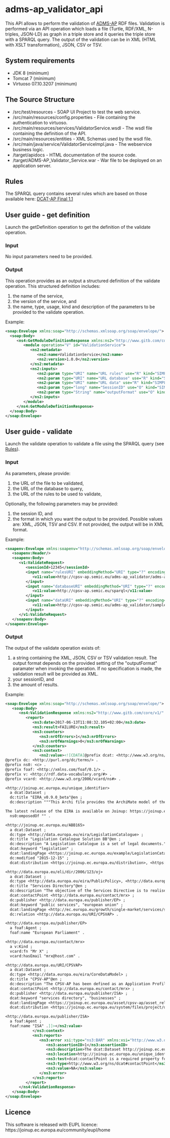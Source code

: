# adms-ap_validator_api

This API allows to perform the validation of <a href="https://joinup.ec.europa.eu/asset/dcat_application_profile/description">ADMS-AP</a> RDF files.
Validation is performed via an API operation which loads a file (Turtle, RDF/XML, N-triples, JSON-LD) as graph in a triple store and it queries the triple store with a SPARQL query.
The output of the validation can be in XML (HTML with XSLT transformation), JSON, CSV or TSV.

<h2>System requirements</h2>

* JDK 8 (minimum)
* Tomcat 7 (minimum)
* Virtuoso 07.10.3207 (minimum)

<h2>The Source Structure</h2>

* /src/test/resources - SOAP UI Project to test the web service.
* /src/main/resources/config.properties - File containing the authentication to virtuoso.
* /src/main/resources/services/ValidatorService.wsdl - The wsdl file containing the definition of the API.
* /src/main/resources/entities - XML Schemas used by the wsdl file.
* /src/main/java/service/ValidatorServiceImpl.java - The webservice business logic.
* /target/apidocs - HTML documentation of the source code.
* /target/ADMS-AP_Validator_Service.war - War file to be deployed on an application server.

<h2>Rules</h2>

The SPARQL query contains several rules which are based on those available here:
<a href="https://joinup.ec.europa.eu/asset/dcat_application_profile/asset_release/dcat-application-profile-data-portals-europe-final">DCAT-AP Final 1.1</a>

<h2>User guide - get definition</h2>

Launch the getDefinition operation to get the definition of the validate operation.

<h3>Input</h3>

No input parameters need to be provided.

<h3>Output</h3>

This operation provides as an output a structured definition of the validate operation.
This structured definition includes:
 <ol>
  <li>the name of the service,</li>
  <li>the version of the service, and</li>
  <li>the name, type, usage, kind and description of the parameters to be provided to the validate operation.</li>
 </ol>
 
 Example:
 
 ```xml
<soap:Envelope xmlns:soap="http://schemas.xmlsoap.org/soap/envelope/">
   <soap:Body>
      <ns4:GetModuleDefinitionResponse xmlns:ns2="http://www.gitb.com/core/v1/" xmlns:ns3="http://www.gitb.com/tr/v1/" xmlns:ns4="http://www.gitb.com/vs/v1/">
         <module operation="V" id="ValidationService">
            <ns2:metadata>
               <ns2:name>ValidationService</ns2:name>
               <ns2:version>1.0.0</ns2:version>
            </ns2:metadata>
            <ns2:inputs>
               <ns2:param type="URI" name="URL rules" use="R" kind="SIMPLE" desc="The url to the rules to be used to validate."/>
               <ns2:param type="URI" name="URL database" use="R" kind="SIMPLE" desc="The url to the database which to query."/>
               <ns2:param type="URI" name="URL data" use="R" kind="SIMPLE" desc="The url to the data to upload and validate. This parameter is mandatory."/>
               <ns2:param type="long" name="SessionID" use="O" kind="SIMPLE" desc="The session ID."/>
               <ns2:param type="String" name="outputFormat" use="O" kind="SIMPLE" desc="The format in which you want the output to be provided. Possible values are: XML, JSON, TSV and CSV. If not provided, the ouput will be in XML format."/>
            </ns2:inputs>
         </module>
      </ns4:GetModuleDefinitionResponse>
   </soap:Body>
</soap:Envelope>
 ```
  
<h2>User guide - validate</h2>

Launch the validate operation to validate a file using the SPARQL query (see [Rules](.#Rules)).

<h3>Input</h3>

As parameters, please provide:
    <ol>
    <li>the URL of the file to be validated,</li>
    <li>the URL of the database to query,</li>
    <li>the URL of the rules to be used to validate,</li>
    </ol>
    
Optionally, the following parameters may be provided:
    <ol>
    <li>the session ID, and </li>
    <li>the format in which you want the output to be provided. Possible values are: XML, JSON, TSV and CSV. If not provided, the output will be in XML format.</li>
    </ol>

Example:

```xml
<soapenv:Envelope xmlns:soapenv="http://schemas.xmlsoap.org/soap/envelope/" xmlns:v1="http://www.gitb.com/vs/v1/" xmlns:v11="http://www.gitb.com/core/v1/">
   <soapenv:Header/>
   <soapenv:Body>
      <v1:ValidateRequest>
         <sessionId>12345</sessionId>
         <input name="rulesURI" embeddingMethod="URI" type="?" encoding="?">
            <v11:value>http://cpsv-ap.semic.eu/adms-ap_validator/adms-ap.txt</v11:value>
         </input>
         <input name="databaseURI" embeddingMethod="URI" type="?" encoding="?">
            <v11:value>http://cpsv-ap.semic.eu/sparql</v11:value>
         </input>
         <input name="dataURI" embeddingMethod="URI" type="?" encoding="?">
            <v11:value>http://cpsv-ap.semic.eu/adms-ap_validator/samples/sample-turtle2.ttl</v11:value>
         </input>
      </v1:ValidateRequest>
   </soapenv:Body>
</soapenv:Envelope>
```

<h3>Output</h3>

The output of the validate operation exists of:
   <ol>
   <li>a string containing the XML, JSON, CSV or TSV validation result. The output format depends on the provided setting of the "outputFormat" paramater when invoking the operation. If no specification is made, the validation result will be provided as XML.</li>
   <li>your sessionID, and</li>
   <li>the amount of results.</li>
   </ol>

Example:

```xml
<soap:Envelope xmlns:soap="http://schemas.xmlsoap.org/soap/envelope/">
   <soap:Body>
      <ns4:ValidationResponse xmlns:ns2="http://www.gitb.com/core/v1/" xmlns:ns3="http://www.gitb.com/tr/v1/" xmlns:ns4="http://www.gitb.com/vs/v1/">
         <report>
            <ns3:date>2017-06-13T11:08:32.105+02:00</ns3:date>
            <ns3:result>FAILURE</ns3:result>
            <ns3:counters>
               <ns3:nrOfErrors>1</ns3:nrOfErrors>
               <ns3:nrOfWarnings>0</ns3:nrOfWarnings>
            </ns3:counters>
            <ns3:context>
               <ns2:value><![CDATA[@prefix dcat: <http://www.w3.org/ns/dcat#> .
@prefix dc: <http://purl.org/dc/terms/> .
@prefix ns0: <c> .
@prefix foaf: <http://xmlns.com/foaf/0.1/> .
@prefix v: <http://rdf.data-vocabulary.org/#> .
@prefix vcard: <http://www.w3.org/2006/vcard/ns#> .

<http://joinup.ec.europa.eu/unique_identifier>
  a dcat:Dataset ;
  dc:title "EIRA_v0.9.0_beta"@en ;
  dc:description """This Archi file provides the ArchiMate model of the European Interoperability Reference Architecture (EIRA). The EIRA has been developed in the context of Action 2.1 of the Interoperability Solutions for European Public Administrations (ISA) Programme. The EIRA is a reference architecture focused on the interoperability of digital public services. It is composed of the most important architecture building blocks needed to promote cross-border and cross-sector interactions between public administrations. It is based on the Service Oriented Architecture style and uses ArchiMate as a modelling notation. The EIRA implements the European Interoperability Framework (EIF) . 

The latest release of the EIRA is available on Joinup: https://joinup.ec.europa.eu/asset/eia/description"""@en ;
  ns0:omposedOf "" .

<http://joinup.ec.europa.eu/ABB165>
  a dcat:Dataset ;
  dc:type <http://data.europa.eu/eira/LegislationCatalogue> ;
  dc:title "Legislation Catalogue Solution BB"@en ;
  dc:description "A Legislation Catalogue is a set of legal documents."@en ;
  dcat:keyword "legislation" ;
  dcat:landingPage <https://joinup.ec.europa.eu/example/LegislationCatalogue> ;
  dc:modified "2015-12-15" ;
  dcat:distribution <https://joinup.ec.europa.eu/distribution>, <https://joinup.ec.europa.eu/distribution2> .

<http://data.europa.eu/eli/dir/2006/123/oj>
  a dcat:Dataset ;
  dc:type <http://data.europa.eu/eira/PublicPolicy>, <http://data.europa.eu/eira/BindingInstrument> ;
  dc:title "Services Directory"@en ;
  dc:description "The objective of the Services Directive is to realise the full potential of services markets in Europe by removing legal and administrative barriers to trade. The simplification measures introduced by the Directive have increased transparency and made it easier for businesses and consumers to provide or use services in the Single Market. The Directive was adopted in 2006 and implemented by all EU countries in 2009. The European Commission is now working with EU countries to further improve the Single Market for services."@en ;
  dcat:contactPoint <http://data.europa.eu/contact/mrx> ;
  dc:publisher <http://data.europa.eu/publisher/EP> ;
  dcat:keyword "public services", "european union" ;
  dcat:landingPage <http://ec.europa.eu/growth/single-market/services/services-directive/index_en.htm> ;
  dc:relation <http://data.europa.eu/URI/CPSVAP> .

<http://data.europa.eu/publisher/EP>
  a foaf:Agent ;
  foaf:name "European Parliament" .

<http://data.europa.eu/contact/mrx>
  a v:Kind ;
  vcard:fn "Mr X" ;
  vcard:hasEmail "mrx@host.com" .

<http://data.europa.eu/URI/CPSVAP>
  a dcat:Dataset ;
  dc:type <http://data.europa.eu/eira/CoreDataModel> ;
  dc:title "CPSV-AP"@en ;
  dc:description "The CPSV-AP has been defined as an Application Profile of the ISA² Core Public Service Vocabulary (CPSV). An Application Profile is a specification that re-uses terms from one or more base standards, adding more specificity by identifying mandatory, recommended and optional elements to be used for a particular application, as well as recommendations for controlled vocabularies to be used."@en ;
  dcat:contactPoint <http://data.europa.eu/contact/mrx> ;
  dc:publisher <http://data.europa.eu/publisher/ISA> ;
  dcat:keyword "services directory", "businesses" ;
  dcat:landingPage <https://joinup.ec.europa.eu/asset/cpsv-ap/asset_release/core-public-service-vocabulary-application-profile-v100> ;
  dcat:distribution <https://joinup.ec.europa.eu/system/files/project/d02.02_-_definition_and_development_of_a_data_model_for_description_of_the_services_related_to_kbe-v1.05.docx> .

<http://data.europa.eu/publisher/ISA>
  a foaf:Agent ;
  foaf:name "ISA" .]]></ns2:value>
            </ns3:context>
            <ns3:reports>
               <ns3:error xsi:type="ns3:BAR" xmlns:xsi="http://www.w3.org/2001/XMLSchema-instance">
                  <ns3:assertionID>1</ns3:assertionID>
                  <ns3:description>The dcat:Dataset http://joinup.ec.europa.eu/unique_identifier does not have a dcat:contactPoint property.</ns3:description>
                  <ns3:location>http://joinup.ec.europa.eu/unique_identifier</ns3:location>
                  <ns3:test>dcat:contactPoint is a required property for dcat:Dataset.</ns3:test>
                  <ns3:type>http://www.w3.org/ns/dcat#contactPoint</ns3:type>
                  <ns3:value>NA</ns3:value>
               </ns3:error>
            </ns3:reports>
         </report>
      </ns4:ValidationResponse>
   </soap:Body>
</soap:Envelope>
```

<h2>Licence</h2>
This software is released with EUPL licence: https://joinup.ec.europa.eu/community/eupl/home
